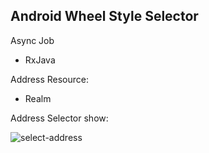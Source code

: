 ## Android Wheel Style Selector

Async Job
+ RxJava

Address Resource:
+ Realm

Address Selector show:

![select-address](http://o6mq6hyfb.bkt.clouddn.com/wheelview_select.gif)
